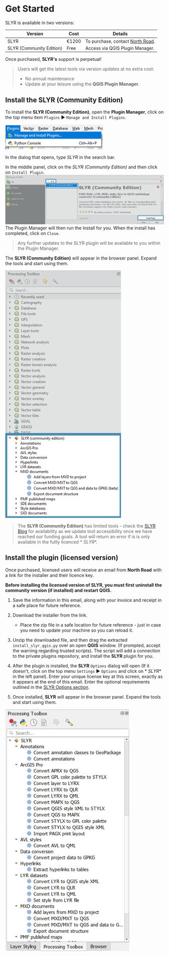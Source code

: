 # Get Started

SLYR is available in two versions:

| Version                  | Cost  | Details                                                        
--------------------------|-------|---------------------------------------------------------------- 
 SLYR                     | €1200 | To purchase, contact [North Road](mailto:info@north-road.com). 
 SLYR (Community Edition) | Free  | Access via QGIS Plugin Manager.                                

Once purchased, **SLYR's** support is perpetual!
> Users will get the latest tools via version updates at no extra cost:
> * No annual maintenance
> * Update at your leisure using the **QGIS Plugin Manager**.

## Install the **SLYR (Community Edition)**

To install the **SLYR (Community Edition)**, open the **Plugin Manager**, click
on the top menu item `Plugins` ▶️ `Manage and Install Plugins`.

![Open Plugin Manager](../images/plugin_mngr_open2.png)

In the dialog that opens, type *SLYR* in the search bar.

In the middle panel, click on the *SLYR (Community Edition)*  and then click
on `Install Plugin`.
![SLYR Community Edition](../images/comm_ed_blue2.png)
The Plugin Manager will then run the Install for you. When the install has
completed, click on `Close`.

> Any further updates to the SLYR plugin will be available to you within the
> Plugin Manager.

The **SLYR (Community Edition)** will appear in the browser panel. Expand the
tools and start using them.

![SLYR Community Edition location](../images/comm_ed_browser_blue2.png)
> The **SLYR (Community Edition)** has limited tools - check
> the [SLYR Blog](https://north-road.com/slyr/) for availability as we update
> tool accessibility once we have reached our funding goals.
> A tool will return an error if is is only available in the fullly licenced *
*SLYR**.

## Install the plugin (licensed version)

Once purchased, licensed users will receive an email from **North Road** with a
link for the installer and their licence key.

**Before installing the licensed version of SLYR, you must first uninstall the
community version (if installed) and restart QGIS.**

1. Save the information in this email, along with your invoice and receipt in a
   safe place for future reference.

2. Download the installer from the link.
    * Place the zip file in a safe location for future reference - just in case
      you need to update your machine so you can reload it.

3. Unzip the downloaded file, and then drag the
   extracted `install_slyr_qgis.py` over an open **QGIS** window. (If prompted,
   accept the warning regarding trusted scripts). The script will add a
   connection to the private plugins repository, and install the **SLYR**
   plugin for you.

4. After the plugin is installed, the **SLYR** `Options` dialog will open (If
   it doesn't, click on the top menu `Settings` ▶️ `Options` and click on *
   *SLYR** in the left panel). Enter your unique license key at this screen,
   exactly as it appears at the end of this email. Enter the optional
   requirements outlined in
   the [SLYR Options section](/user_guide/setting_up_slyr_options).

5. Once installed, **SLYR** will appear in the browser panel. Expand the tools
   and start using them.

![SLYR location](../images/browser.png)


